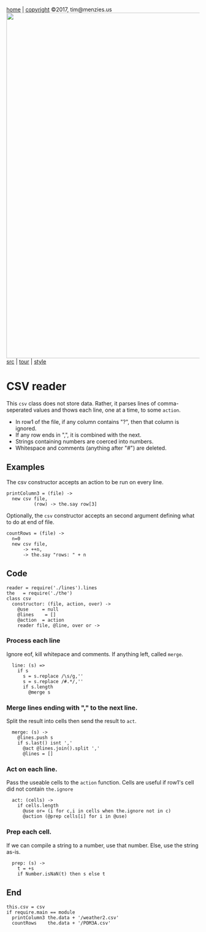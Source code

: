 [home](http://tiny.cc/koff) |
[copyright](https://github.com/koffee/script/blob/master/LICENSE.md) &copy;2017, tim&commat;menzies.us<br>
[<img width=900 src=https://raw.githubusercontent.com/koffee/script/master/img/head.jpg>](http://tiny.cc/koff)<br>
[src](https://github.com/koffee/script/tree/master/lib) |
[tour](https://github.com/koffee/script/blob/master/docs/TOUR.md) |
[style](https://github.com/koffee/script/blob/master/docs/STYLE.md)

# CSV reader

This `csv` class does not store data. Rather, it parses lines of
comma-seperated values and thows each line, one at a time, to
some `action`.


- In row1 of the file, if any column contains "?", then that column is ignored.
- If any row ends in ",", it is combined with the next.
- Strings containing numbers are coerced into numbers.
- Whitespace and comments (anything after "#") are deleted.

## Examples

The csv constructor accepts an action to be run on every line.

    printColumn3 = (file) ->
      new csv file,
              (row) -> the.say row[3]

Optionally, the `csv` constructor accepts an second
argument defining what to do at end of file.

    countRows = (file) ->
      n=0
      new csv file,
          -> ++n,
          -> the.say "rows: " + n

## Code

    reader = require('./lines').lines
    the   = require('./the')
    class csv
      constructor: (file, action, over) ->
        @use     = null
        @lines    = []
        @action  = action
        reader file, @line, over or ->

### Process each line 

Ignore eof, kill whitepace and comments. If anything left, called `merge`.

      line: (s) =>
        if s
          s = s.replace /\s/g,''
          s = s.replace /#.*/,''
          if s.length
            @merge s

### Merge lines ending with "," to the next line.

Split the result into cells then send the result to `act`.

      merge: (s) ->
        @lines.push s
        if s.last() isnt ','
          @act @lines.join().split ','
          @lines = []

### Act on each line. 

Pass the useable  cells to the `action` function.
Cells are useful if row1's cell did not contain `the.ignore`

      act: (cells) ->
        if cells.length
          @use or= (i for c,i in cells when the.ignore not in c)
          @action (@prep cells[i] for i in @use)

### Prep each cell. 

If we can compile a string to a number,
use that number. Else, use the string as-is.

      prep: (s) ->
        t = +s
        if Number.isNaN(t) then s else t

## End

    this.csv = csv
    if require.main == module
      printColumn3 the.data + '/weather2.csv'
      countRows    the.data + '/POM3A.csv'
